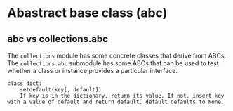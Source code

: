 # Abastract base class (abc)

## abc vs collections.abc

The `collections` module has some concrete classes that derive from ABCs. The `collections.abc` submodule has some ABCs that can be used to test whether a class or instance provides a particular interface.

```
class dict:
	setdefault(key[, default])
	If key is in the dictionary, return its value. If not, insert key with a value of default and return default. default defaults to None.
```